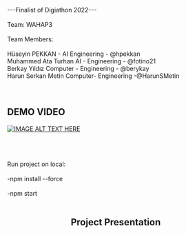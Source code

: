 ---Finalist of Digiathon 2022---
 <br></br>
Team: WAHAP3
 <br></br>
Team Members:  <br></br>
Hüseyin PEKKAN - AI Engineering - @hpekkan </br>
Muhammed Ata Turhan AI - Engineering - @fotino21</br>
Berkay Yıldız Computer - Engineering - @berykay</br>
Harun Serkan Metin Computer- Engineering -@HarunSMetin</br>
 <br></br>
  ## DEMO VIDEO</br>
  [![IMAGE ALT TEXT HERE](https://img.youtube.com/vi/YEcG7dMGT90/0.jpg)](https://www.youtube.com/watch?v=YEcG7dMGT90 "Demo Video") <br></br>  <br></br>


Run project on local:  <br></br>
-npm install --force  <br></br>
-npm start  <br></br>

## <p align="center">Project Presentation</p>



